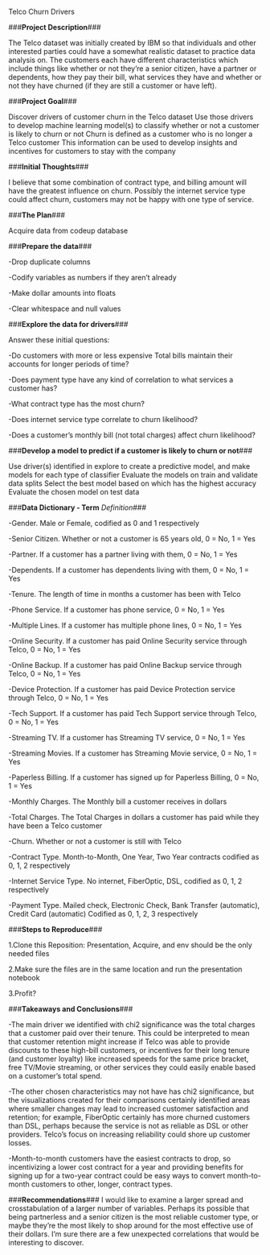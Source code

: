 Telco Churn Drivers


###**Project Description**###

The Telco dataset was initially created by IBM so that individuals and other interested parties could have a somewhat realistic dataset to practice data analysis on. The customers each have different characteristics which include things like whether or not they’re a senior citizen, have a partner or dependents, how they pay their bill, what services they have and whether or not they have churned (if they are still a customer or have left).



###**Project Goal**###

Discover drivers of customer churn in the Telco dataset
Use those drivers to develop machine learning model(s) to classify whether or not a customer is likely to churn or not
Churn is defined as a customer who is no longer a Telco customer
This information can be used to develop insights and incentives for customers to stay with the company



###**Initial Thoughts**###

I believe that some combination of contract type, and billing amount will have the greatest influence on churn.
Possibly the internet service type could affect churn, customers may not be happy with one type of service. 

###**The Plan**###

Acquire data from codeup database



###**Prepare the data**###


-Drop duplicate columns

-Codify variables as numbers if they aren’t already

-Make dollar amounts into floats

-Clear whitespace and null values


###**Explore the data for drivers**###


Answer these initial questions:

-Do customers with more or less expensive Total bills maintain their accounts for longer periods of time?

-Does payment type have any kind of correlation to what services a customer has?

-What contract type has the most churn?

-Does internet service type correlate to churn likelihood?

-Does a customer’s monthly bill (not total charges) affect churn likelihood?



###**Develop a model to predict if a customer is likely to churn or not**###

Use driver(s) identified in explore to create a predictive model, and make models for each type of classifier
Evaluate the models on train and validate data splits
Select the best model based on which has the highest accuracy
Evaluate the chosen model on test data


###**Data Dictionary - Term**         *Definition*###

-Gender. Male or Female, codified as 0 and 1 respectively

-Senior Citizen. 
Whether or not a customer is 65 years old, 0 = No, 1 = Yes

-Partner. 
If a customer has a partner living with them, 0 = No, 1 = Yes

-Dependents. 
If a customer has dependents living with them, 0 = No, 1 = Yes

-Tenure. 
The length of time in months a customer has been with Telco

-Phone Service. 
If a customer has phone service, 0 = No, 1 = Yes

-Multiple Lines. 
If a customer has multiple phone lines, 0 = No, 1 = Yes

-Online Security. 
If a customer has paid Online Security service through Telco, 0 = No, 1 = Yes

-Online Backup. 
If a customer has paid Online Backup service through Telco, 0 = No, 1 = Yes

-Device Protection. 
If a customer has paid Device Protection service through Telco, 0 = No, 1 = Yes

-Tech Support. 
If a customer has paid Tech Support service through Telco, 0 = No, 1 = Yes

-Streaming TV. 
If a customer has Streaming TV service, 0 = No, 1 = Yes

-Streaming Movies.
If a customer has Streaming Movie service, 0 = No, 1 = Yes

-Paperless Billing.
If a customer has signed up for Paperless Billing, 0 = No, 1 = Yes

-Monthly Charges.
The Monthly bill a customer receives in dollars

-Total Charges.
The Total Charges in dollars a customer has paid while they have been a Telco customer

-Churn.
Whether or not a customer is still with Telco

-Contract Type.
Month-to-Month, One Year, Two Year contracts codified as 0, 1, 2 respectively

-Internet Service Type.
No internet, FiberOptic, DSL, codified as 0, 1, 2 respectively

-Payment Type.
Mailed check, Electronic Check, Bank Transfer (automatic), Credit Card (automatic)
Codified as 0, 1, 2, 3 respectively



###**Steps to Reproduce**###

1.Clone this Reposition: Presentation, Acquire, and env should be the only needed files

2.Make sure the files are in the same location and run the presentation notebook

3.Profit?


###**Takeaways and Conclusions**###


   -The main driver we identified with chi2 significance was the total charges that a customer paid over their tenure. This could be interpreted to mean that customer retention might increase if Telco was able to provide discounts to these high-bill customers, or incentives for their long tenure (and customer loyalty) like increased speeds for the same price bracket, free TV/Movie streaming, or other services they could easily enable based on a customer’s total spend. 


   -The other chosen characteristics may not have has chi2 significance, but the visualizations created for their comparisons certainly identified areas where smaller changes may lead to increased customer satisfaction and retention; for example, FiberOptic certainly has more churned customers than DSL, perhaps because the service is not as reliable as DSL or other providers. Telco’s focus on increasing reliability could shore up customer losses. 


   -Month-to-month customers have the easiest contracts to drop, so incentivizing a lower cost contract for a year and providing benefits for signing up for a two-year contract could be easy ways to convert month-to-month customers to other, longer, contract types. 


###**Recommendations**###
  I would like to examine a larger spread and crosstabulation of a larger number of variables.
  Perhaps its possible that being partnerless and a senior citizen is the most reliable customer
  type, or maybe they’re the most likely to shop around for the most effective use of their
  dollars. I’m sure there are a few unexpected correlations that would be interesting to discover. 
